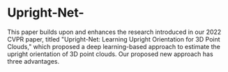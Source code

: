 # Upright-Net-
This paper builds upon and enhances the research introduced in our 2022 CVPR paper, titled "Upright-Net: Learning Upright Orientation for 3D Point Clouds," which proposed a deep learning-based approach to estimate the upright orientation of 3D point clouds. Our proposed new approach has three advantages.  
